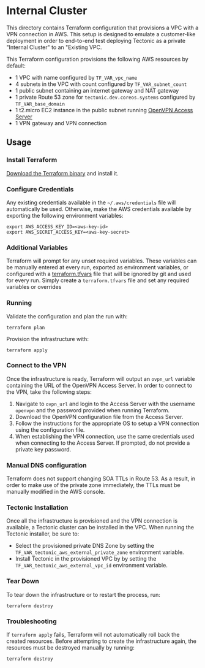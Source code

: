 # Internal Cluster

This directory contains Terraform configuration that provisions a VPC with a VPN connection in AWS. This setup is designed to emulate a customer-like deployment in order to end-to-end test deploying Tectonic as a private "Internal Cluster" to an "Existing VPC.

This Terraform configuration provisions the following AWS resources by default:
* 1 VPC with name configured by `TF_VAR_vpc_name`
* 4 subnets in the VPC with count configured by `TF_VAR_subnet_count`
* 1 public subnet containing an internet gateway and NAT gateway
* 1 private Route 53 zone for `tectonic.dev.coreos.systems` configured by `TF_VAR_base_domain`
* 1 t2.micro EC2 instance in the public subnet running [OpenVPN Access Server](https://aws.amazon.com/marketplace/pp/B00MI40CAE/ref=mkt_wir_openvpn_byol)
* 1 VPN gateway and VPN connection

## Usage

### Install Terraform

[Download the Terraform binary](https://www.terraform.io/downloads.html) and install it.


### Configure Credentials

Any existing credentials available in the `~/.aws/credentials` file will automatically be used. Otherwise, make the AWS credentials available by exporting the following environment variables:

```
export AWS_ACCESS_KEY_ID=<aws-key-id>
export AWS_SECRET_ACCESS_KEY=<aws-key-secret>
```

### Additional Variables

Terraform will prompt for any unset required variables. These variables can be manually entered at every run, exported as environment variables, or configured with a [terraform.tfvars](https://www.terraform.io/docs/configuration/variables.html#variable-files) file that will be ignored by git and used for every run. Simply create a `terraform.tfvars` file and set any required variables or overrides

### Running

Validate the configuration and plan the run with:

```
terraform plan
```

Provision the infrastructure with:

```
terraform apply
```

### Connect to the VPN

Once the infrastructure is ready, Terraform will output an `ovpn_url` variable containing the URL of the OpenVPN Access Server. In order to connect to the VPN, take the following steps:

1. Navigate to `ovpn_url` and login to the Access Server with the username `openvpn` and the password provided when running Terraform.
2. Download the OpenVPN configuration file from the Access Server.
3. Follow the instructions for the appropriate OS to setup a VPN connection using the configuration file.
4. When establishing the VPN connection, use the same credentials used when connecting to the Access Server. If prompted, do not provide a private key password.

### Manual DNS configuration

Terraform does not support changing SOA TTLs in Route 53. As a result, in order to make use of the private zone immediately, the TTLs must be manually modified in the AWS console.

### Tectonic Installation

Once all the infrastructure is provisioned and the VPN connection is available, a Tectonic cluster can be installed in the VPC. When running the Tectonic installer, be sure to:

* Select the provisioned private DNS Zone by setting the `TF_VAR_tectonic_aws_external_private_zone` environment variable.
* Install Tectonic in the provisioned VPC by by setting the `TF_VAR_tectonic_aws_external_vpc_id` environment variable.


### Tear Down

To tear down the infrastructure or to restart the process, run:

```
terraform destroy
```

### Troubleshooting

If `terraform apply` fails, Terraform will not automatically roll back the created resources. Before attempting to create the infrastructure again, the resources must be destroyed manually by running:

```
terraform destroy
```
